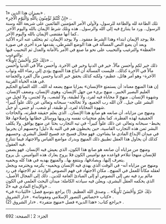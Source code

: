 ------------------------------------------------------------------------

بميزان هذا الدين «1» .  
«إِنْ كُنْتُمْ تُؤْمِنُونَ بِاللَّهِ وَالْيَوْمِ الْآخِرِ» ..  
تلك الطاعة لله والطاعة للرسول، ولأولي الأمر المؤمنين القائمين على شريعة
الله وسنة الرسول.. ورد ما يتنازع فيه إلى الله والرسول.. هذه وتلك شرط
الإيمان بالله واليوم الآخر. كما أنها مقتضى الإيمان بالله واليوم
الآخر..  
فلا يوجد الإيمان ابتداء وهذا الشرط مفقود.. ولا يوجد الإيمان، ثم يتخلف
عنه أثره الأكيد.  
وبعد أن يضع النص المسألة في هذا الوضع الشرطي، يقدمها مرة أخرى في صورة
«العظة» والترغيب والتحبيب على نحو ما صنع في الأمر بالأمانة والعدل ثم
التحبيب فيها والترغيب:  
«ذلِكَ خَيْرٌ وَأَحْسَنُ تَأْوِيلًا» ..  
ذلك خير لكم وأحسن مآلاً. خير في الدنيا وخير في الآخرة. وأحسن مآلاً في
الدنيا وأحسن مآلاً في الآخرة كذلك.. فليست المسألة أن اتباع هذا المنهج
يؤدي إلى رضاء الله وثواب الآخرة- وهو أمر هائل، عظيم- ولكنه كذلك يحقق خير
الدنيا وحسن مآل الفرد والجماعة في هذه الحياة القريبة.  
إن هذا المنهج معناه: أن يستمتع «الإنسان» بمزايا منهج يضعه له الله.. الله
الصانع الحكيم العليم البصير الخبير.. منهج بريء من جهل الإنسان، وهوى
الإنسان، وضعف الإنسان. وشهوة الإنسان.. منهج لا محاباة فيه لفرد، ولا
لطبقة، ولا لشعب، ولا لجنس، ولا لجيل من البشر على جيل.. لأن الله رب
الجميع، ولا تخالجه- سبحانه وتعالى عن ذلك علواً كبيراً- شهوة المحاباة لفرد،
أو طبقة، أو شعب، أو جنس، أو جيل.  
ومنهج من مزاياه، أن صانعه هو صانع هذا الإنسان.. الذي يعلم حقيقة فطرته،
والحاجات الحقيقية لهذه الفطرة، كما يعلم منحنيات نفسه ودروبها ووسائل
خطابها وإصلاحها، فلا يخبط- سبحانه وتعالى عن ذلك علواً كبيراً- في تيه
التجارب بحثاً عن منهج يوافق. ولا يكلف البشر ثمن هذه التجارب القاسية، حين
يخبطون هم في التيه بلا دليل! وحسبهم أن يجربوا في ميدان الإبداع المادي ما
يشاءون. فهو مجال فسيح جد فسيح للعقل البشري. وحسبهم كذلك أن يحاول هذا
العقل تطبيق ذلك المنهج ويدرك مواضع القياس والاجتهاد فيما تتنازع فيه
العقول.  
ومنهج من مزاياه أن صانعه هو صانع هذا الكون، الذي يعيش فيه الإنسان. فهو
يضمن للإنسان منهجاً تتلاءم قواعده مع نواميس الكون فلا يروح يعارك هذه
النواميس. بل يروح يتعرف إليها، ويصادقها، وينتفع بها.. والمنهج يهديه في
هذا كله ويحميه.  
ومنهج من مزاياه أنه- في الوقت الذي يهدي فيه الإنسان ويحميه- يكرمه
ويحترمه ويجعل لعقله مكاناً للعمل في المنهج.. مكان الاجتهاد في فهم النصوص
الواردة. ثم الاجتهاد في رد مالم يرد فيه نص إلى النصوص أو إلى المبادئ
العامة للدين.. ذلك إلى المجال الأصيل، الذي يحكمه العقل البشري، ويعلن فيه
سيادته الكاملة: ميدان البحث العلمي في الكون والإبداع المادي فيه «2» ..  
«ذلِكَ خَيْرٌ وَأَحْسَنُ تَأْوِيلًا» .. وصدق الله العظيم. (1) يراجع بتوسع فصل:
«الثبات» في كتاب «خصائص التصور الإسلامي ومقوماته» . «دار الشروق» .  
(2) يراجع كتاب: «هذا الدين» فصل «منهج متفرد» . «دار الشروق» .

------------------------------------------------------------------------

الجزء: 2 ¦ الصفحة: 692
